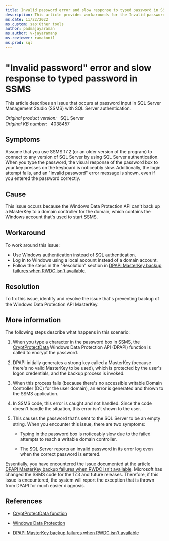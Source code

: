 ```yaml
---
title: Invalid password error and slow response to typed password in SSMS
description: This article provides workarounds for the Invalid password error and slow response to typed password in SQL Server Management Studio.
ms.date: 11/22/2022
ms.custom: sap:Other tools
author: padmajayaraman
ms.author: v-jayaramanp
ms.reviewer: ramakoni1
ms.prod: sql
---
```


# "Invalid password" error and slow response to typed password in SSMS

This article describes an issue that occurs at password input in SQL Server Management Studio (SSMS) with SQL Server authentication.

_Original product version:_ &nbsp; SQL Server  
_Original KB number:_ &nbsp; 4038457

## Symptoms

Assume that you use SSMS 17.2 (or an older version of the program) to connect to any version of SQL Server by using SQL Server authentication. When you type the password, the visual response of the password box to your key presses on the keyboard is noticeably slow. Additionally, the login attempt fails, and an "invalid password" error message is shown, even if you entered the password correctly.

## Cause

This issue occurs because the Windows Data Protection API can't back up a MasterKey to a domain controller for the domain, which contains the Windows account that's used to start SSMS.

## Workaround

To work around this issue:

- Use Windows authentication instead of SQL authentication.
- Log in to Windows using a local account instead of a domain account.
- Follow the steps in the "Resolution" section in [DPAPI MasterKey backup failures when RWDC isn't available](../../windows-server/identity/dpapi-masterkey-backup-failures.md#resolution).

## Resolution

To fix this issue, identify and resolve the issue that's preventing backup of the Windows Data Protection API MasterKey.

## More information

The following steps describe what happens in this scenario:

1. When you type a character in the password box in SSMS, the [CryptProtectData](/windows/win32/api/dpapi/nf-dpapi-cryptprotectdata) Windows Data Protection API (DPAPI) function is called to encrypt the password.

1. DPAPI initially generates a strong key called a MasterKey (because there's no valid MasterKey to be used), which is protected by the user's logon credentials, and the backup process is invoked.

1. When this process fails (because there's no accessible writable Domain Controller (DC) for the user domain), an error is generated and thrown to the SSMS application.

1. In SSMS code, this error is caught and not handled. Since the code doesn't handle the situation, this error isn't shown to the user.

1. This causes the password that's sent to the SQL Server to be an empty string. When you encounter this issue, there are two symptoms:

      - Typing in the password box is noticeably slow due to the failed attempts to reach a writable domain controller.

      - The SQL Server reports an invalid password in its error log even when the correct password is entered.

Essentially, you have encountered the issue documented at the article [DPAPI MasterKey backup failures when RWDC isn't available](../../windows-server/identity/dpapi-masterkey-backup-failures.md). Microsoft has changed the SSMS code for the 17.3 and future releases. Therefore, if this issue is encountered, the system will report the exception that is thrown from DPAPI for much easier diagnosis.

## References

- [CryptProtectData function](/windows/win32/api/dpapi/nf-dpapi-cryptprotectdata)

- [Windows Data Protection](/previous-versions/ms995355(v=msdn.10))

- [DPAPI MasterKey backup failures when RWDC isn't available](../../windows-server/identity/dpapi-masterkey-backup-failures.md)